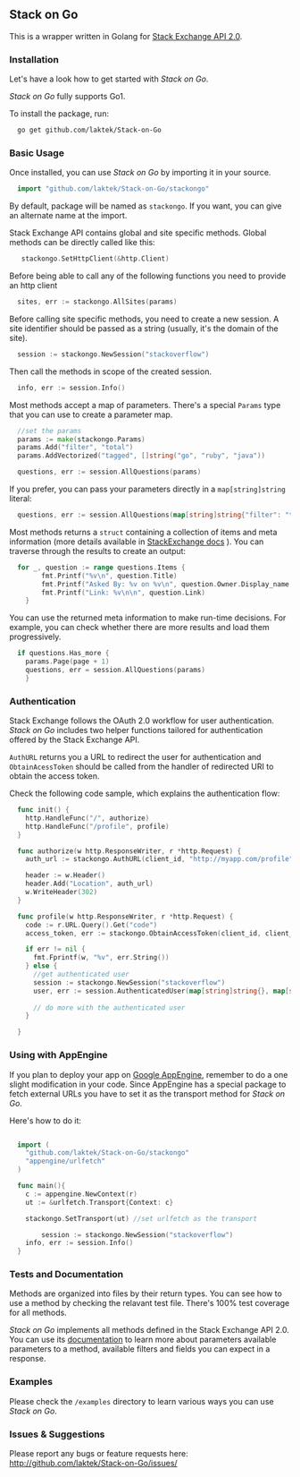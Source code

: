 ## Stack on Go

This is a wrapper written in Golang for [Stack Exchange API 2.0](https://api.stackexchange.com).

### Installation

Let's have a look how to get started with *Stack on Go*.

*Stack on Go* fully supports Go1.

To install the package, run:

```bash
  go get github.com/laktek/Stack-on-Go 
```
 
### Basic Usage

Once installed, you can use *Stack on Go* by importing it in your source.

```go
  import "github.com/laktek/Stack-on-Go/stackongo"
```

By default, package will be named as `stackongo`. If you want, you can give an alternate name at the import.

Stack Exchange API contains global and site specific methods. Global methods can be directly called like this:

```go
   stackongo.SetHttpClient(&http.Client)
```
Before being able to call any of the following functions you need to provide an http client


```go
  sites, err := stackongo.AllSites(params)
```

Before calling site specific methods, you need to create a new session. A site identifier should be passed as a string (usually, it's the domain of the site).

```go
  session := stackongo.NewSession("stackoverflow")
```

Then call the methods in scope of the created session.

```go
  info, err := session.Info()
```

Most methods accept a map of parameters. There's a special `Params` type that you can use to create a parameter map. 

```go
  //set the params
  params := make(stackongo.Params)
  params.Add("filter", "total")
  params.AddVectorized("tagged", []string("go", "ruby", "java"))

  questions, err := session.AllQuestions(params)
```

If you prefer, you can pass your parameters directly in a `map[string]string` literal:

```go
  questions, err := session.AllQuestions(map[string]string{"filter": "total", "tagged": "go;ruby;java"})
```

Most methods returns a `struct` containing a collection of items and meta information (more details available in [StackExchange docs](https://api.stackexchange.com/docs/wrapper) ). You can traverse through the results to create an output:

```go
  for _, question := range questions.Items {
		fmt.Printf("%v\n", question.Title)
		fmt.Printf("Asked By: %v on %v\n", question.Owner.Display_name, time.SecondsToUTC(question.Creation_date))
		fmt.Printf("Link: %v\n\n", question.Link)
	}
```

You can use the returned meta information to make run-time decisions. For example, you can check whether there are more results and load them progressively.

```go
  if questions.Has_more {
    params.Page(page + 1)
    questions, err = session.AllQuestions(params)
	}
```

### Authentication 

Stack Exchange follows the OAuth 2.0 workflow for user authentication. *Stack on Go* includes two helper functions tailored for authentication offered by the Stack Exchange API.

`AuthURL` returns you a URL to redirect the user for authentication and `ObtainAcessToken` should be called from the handler of redirected URI to obtain the access token.

Check the following code sample, which explains the authentication flow:

```go
  func init() {
    http.HandleFunc("/", authorize)
    http.HandleFunc("/profile", profile)
  }

  func authorize(w http.ResponseWriter, r *http.Request) {
    auth_url := stackongo.AuthURL(client_id, "http://myapp.com/profile", map[string]string{"scope": "read_inbox"})

    header := w.Header()
    header.Add("Location", auth_url)
    w.WriteHeader(302)
  }

  func profile(w http.ResponseWriter, r *http.Request) {
    code := r.URL.Query().Get("code")
    access_token, err := stackongo.ObtainAccessToken(client_id, client_secret, code, "http://myapp.com/profile")

    if err != nil {
      fmt.Fprintf(w, "%v", err.String())
    } else {
      //get authenticated user
      session := stackongo.NewSession("stackoverflow")
      user, err := session.AuthenticatedUser(map[string]string{}, map[string]string{"key": client_key, "access_token": access_token["access_token"]})
      
      // do more with the authenticated user
    }

  }
```

### Using with AppEngine

If you plan to deploy your app on [Google AppEngine](http://code.google.com/appengine/docs/go/), remember to do a one slight modification in your code. Since AppEngine has a special package to fetch external URLs you have to set it as the transport method for *Stack on Go*. 

Here's how to do it:

```go

  import (
    "github.com/laktek/Stack-on-Go/stackongo"
    "appengine/urlfetch"
  )

  func main(){
    c := appengine.NewContext(r)
    ut := &urlfetch.Transport{Context: c}

    stackongo.SetTransport(ut) //set urlfetch as the transport

		session := stackongo.NewSession("stackoverflow")
    info, err := session.Info()
  }
```

### Tests and Documentation

Methods are organized into files by their return types. You can see how to use a method by checking the relavant test file. There's 100% test coverage for all methods.

*Stack on Go* implements all methods defined in the Stack Exchange API 2.0. You can use its [documentation](https://api.stackexchange.com/docs) to learn more about parameters available parameters to a method, available filters and fields you can expect in a response.

### Examples

Please check the `/examples` directory to learn various ways you can use *Stack on Go*.

### Issues & Suggestions

Please report any bugs or feature requests here:
http://github.com/laktek/Stack-on-Go/issues/

